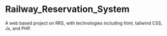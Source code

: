 # Railway_Reservation_System
A web based project on RRS, with technologies including html, tailwind CSS, Js, and PHP.

